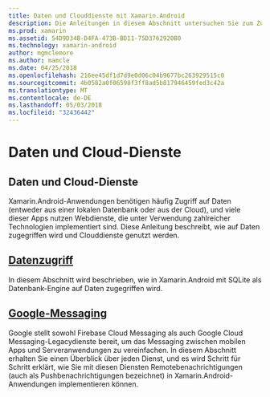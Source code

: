 ```yaml
---
title: Daten und Clouddienste mit Xamarin.Android
description: Die Anleitungen in diesem Abschnitt untersuchen Sie zum Zugriff auf Daten und Aktivieren von Cloud-Diensten verwenden.
ms.prod: xamarin
ms.assetid: 54D9D34B-D4FA-473B-BD11-75D3762920B0
ms.technology: xamarin-android
author: mgmclemore
ms.author: mamcle
ms.date: 04/25/2018
ms.openlocfilehash: 216ee45df1d7d9e0d06c04b9677bc263929515c0
ms.sourcegitcommit: 4b0582a0f06598f3ff8ad5b817946459fed3c42a
ms.translationtype: MT
ms.contentlocale: de-DE
ms.lasthandoff: 05/03/2018
ms.locfileid: "32436442"
---
```

# <a name="data-and-cloud-services"></a>Daten und Cloud-Dienste

## <a name="data-and-cloud-services"></a>Daten und Cloud-Dienste

Xamarin.Android-Anwendungen benötigen häufig Zugriff auf Daten (entweder aus einer lokalen Datenbank oder aus der Cloud), und viele dieser Apps nutzen Webdienste, die unter Verwendung zahlreicher Technologien implementiert sind. Diese Anleitung beschreibt, wie auf Daten zugegriffen wird und Clouddienste genutzt werden.

## <a name="data-accessandroiddata-clouddata-accessindexmd"></a>[Datenzugriff](~/android/data-cloud/data-access/index.md)

In diesem Abschnitt wird beschrieben, wie in Xamarin.Android mit SQLite als Datenbank-Engine auf Daten zugegriffen wird.
 
## <a name="google-messagingandroiddata-cloudgoogle-messagingindexmd"></a>[Google-Messaging](~/android/data-cloud/google-messaging/index.md)

Google stellt sowohl Firebase Cloud Messaging als auch Google Cloud Messaging-Legacydienste bereit, um das Messaging zwischen mobilen Apps und Serveranwendungen zu vereinfachen. In diesem Abschnitt erhalten Sie einen Überblick über jeden Dienst, und es wird Schritt für Schritt erklärt, wie Sie mit diesen Diensten Remotebenachrichtigungen (auch als Pushbenachrichtigungen bezeichnet) in Xamarin.Android-Anwendungen implementieren können.


